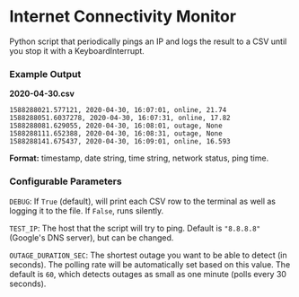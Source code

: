 # Internet Connectivity Monitor

Python script that periodically pings an IP and logs the result to a CSV until you stop it with a KeyboardInterrupt.

### Example Output

**2020-04-30.csv**

```
1588288021.577121, 2020-04-30, 16:07:01, online, 21.74
1588288051.6037278, 2020-04-30, 16:07:31, online, 17.82
1588288081.629055, 2020-04-30, 16:08:01, outage, None
1588288111.652388, 2020-04-30, 16:08:31, outage, None
1588288141.675437, 2020-04-30, 16:09:01, online, 16.593
```

**Format:** timestamp, date string, time string, network status, ping time.

### Configurable Parameters

`DEBUG`: If `True` (default), will print each CSV row to the terminal as well as logging it to the file. If `False`, runs silently.

`TEST_IP`: The host that the script will try to ping. Default is `"8.8.8.8"` (Google's DNS server), but can be changed.

`OUTAGE_DURATION_SEC`: The shortest outage you want to be able to detect (in seconds). The polling rate will be automatically set based on this value. The default is `60`, which detects outages as small as one minute (polls every 30 seconds).

